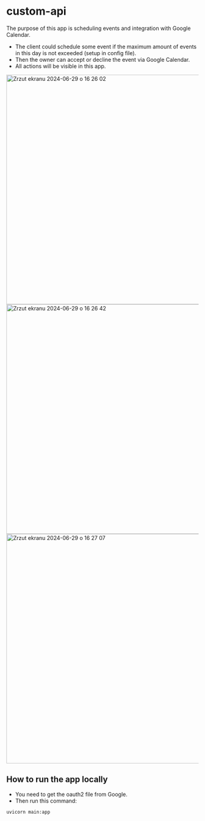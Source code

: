 # custom-api
 
The purpose of this app is scheduling events and integration with Google Calendar.
- The client could schedule some event if the maximum amount of events in this day is not exceeded (setup in config file).
- Then the owner can accept or decline the event via Google Calendar.
- All actions will be visible in this app.

<img width="600" alt="Zrzut ekranu 2024-06-29 o 16 26 02" src="https://github.com/Tomeszx/calendar-app/assets/91263441/de15b3e3-a8dc-4729-9ddc-304d759a3ac8">
<img width="600" alt="Zrzut ekranu 2024-06-29 o 16 26 42" src="https://github.com/Tomeszx/calendar-app/assets/91263441/183d1253-4295-4d91-9d2f-51b27c6159fa">
<img width="600" alt="Zrzut ekranu 2024-06-29 o 16 27 07" src="https://github.com/Tomeszx/calendar-app/assets/91263441/3c34318e-dff0-4dea-b5e2-626faa0480b8">

## How to run the app locally
- You need to get the oauth2 file from Google.
- Then run this command:
```
uvicorn main:app
```
